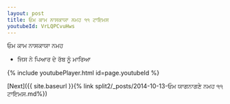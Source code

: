 ```yaml
---
layout: post
title: ਓਮ ਕਾਮ ਨਾਸਕਾਯਾ ਨਮਹ ੧੧ ਟਾਇਮਸ
youtubeId: VrLQPCvuHws
---
```

 
 
 ਓਮ ਕਾਮ ਨਾਸਕਾਯਾ ਨਮਹ  
 
 -  ਜਿਸ ਨੇ ਪਿਆਰ ਦੇ ਰੱਬ ਨੂੰ ਮਾਰਿਆ 
 
  
 
  
 
 
 
 
 
 


{% include youtubePlayer.html id=page.youtubeId %}
 
[Next]({{ site.baseurl }}{% link  split2/_posts/2014-10-13-ਓਮ ਯਾਗਨਾਗਣੇ ਨਮਹ ੧੧ ਟਾਇਮਸ.md%})
 
